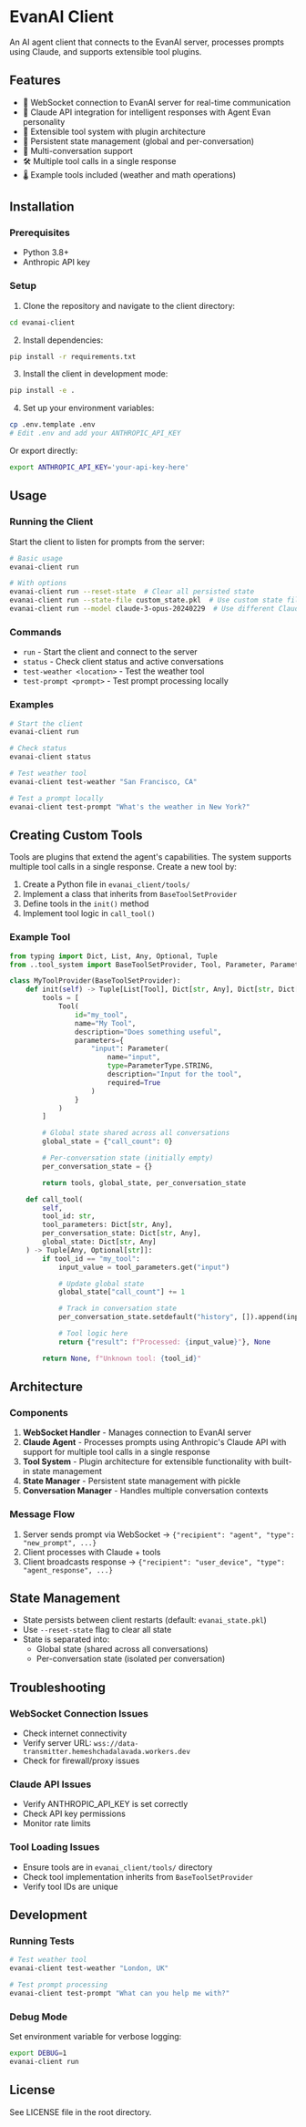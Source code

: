 # EvanAI Client

An AI agent client that connects to the EvanAI server, processes prompts using Claude, and supports extensible tool plugins.

## Features

- 🔌 WebSocket connection to EvanAI server for real-time communication
- 🤖 Claude API integration for intelligent responses with Agent Evan personality
- 🔧 Extensible tool system with plugin architecture
- 💾 Persistent state management (global and per-conversation)
- 🎯 Multi-conversation support
- 🛠️ Multiple tool calls in a single response
- 🌡️ Example tools included (weather and math operations)

## Installation

### Prerequisites

- Python 3.8+
- Anthropic API key

### Setup

1. Clone the repository and navigate to the client directory:
```bash
cd evanai-client
```

2. Install dependencies:
```bash
pip install -r requirements.txt
```

3. Install the client in development mode:
```bash
pip install -e .
```

4. Set up your environment variables:
```bash
cp .env.template .env
# Edit .env and add your ANTHROPIC_API_KEY
```

Or export directly:
```bash
export ANTHROPIC_API_KEY='your-api-key-here'
```

## Usage

### Running the Client

Start the client to listen for prompts from the server:

```bash
# Basic usage
evanai-client run

# With options
evanai-client run --reset-state  # Clear all persisted state
evanai-client run --state-file custom_state.pkl  # Use custom state file
evanai-client run --model claude-3-opus-20240229  # Use different Claude model
```

### Commands

- `run` - Start the client and connect to the server
- `status` - Check client status and active conversations
- `test-weather <location>` - Test the weather tool
- `test-prompt <prompt>` - Test prompt processing locally

### Examples

```bash
# Start the client
evanai-client run

# Check status
evanai-client status

# Test weather tool
evanai-client test-weather "San Francisco, CA"

# Test a prompt locally
evanai-client test-prompt "What's the weather in New York?"
```

## Creating Custom Tools

Tools are plugins that extend the agent's capabilities. The system supports multiple tool calls in a single response. Create a new tool by:

1. Create a Python file in `evanai_client/tools/`
2. Implement a class that inherits from `BaseToolSetProvider`
3. Define tools in the `init()` method
4. Implement tool logic in `call_tool()`

### Example Tool

```python
from typing import Dict, List, Any, Optional, Tuple
from ..tool_system import BaseToolSetProvider, Tool, Parameter, ParameterType

class MyToolProvider(BaseToolSetProvider):
    def init(self) -> Tuple[List[Tool], Dict[str, Any], Dict[str, Dict[str, Any]]]:
        tools = [
            Tool(
                id="my_tool",
                name="My Tool",
                description="Does something useful",
                parameters={
                    "input": Parameter(
                        name="input",
                        type=ParameterType.STRING,
                        description="Input for the tool",
                        required=True
                    )
                }
            )
        ]

        # Global state shared across all conversations
        global_state = {"call_count": 0}

        # Per-conversation state (initially empty)
        per_conversation_state = {}

        return tools, global_state, per_conversation_state

    def call_tool(
        self,
        tool_id: str,
        tool_parameters: Dict[str, Any],
        per_conversation_state: Dict[str, Any],
        global_state: Dict[str, Any]
    ) -> Tuple[Any, Optional[str]]:
        if tool_id == "my_tool":
            input_value = tool_parameters.get("input")

            # Update global state
            global_state["call_count"] += 1

            # Track in conversation state
            per_conversation_state.setdefault("history", []).append(input_value)

            # Tool logic here
            return {"result": f"Processed: {input_value}"}, None

        return None, f"Unknown tool: {tool_id}"
```

## Architecture

### Components

1. **WebSocket Handler** - Manages connection to EvanAI server
2. **Claude Agent** - Processes prompts using Anthropic's Claude API with support for multiple tool calls in a single response
3. **Tool System** - Plugin architecture for extensible functionality with built-in state management
4. **State Manager** - Persistent state management with pickle
5. **Conversation Manager** - Handles multiple conversation contexts

### Message Flow

1. Server sends prompt via WebSocket → `{"recipient": "agent", "type": "new_prompt", ...}`
2. Client processes with Claude + tools
3. Client broadcasts response → `{"recipient": "user_device", "type": "agent_response", ...}`

## State Management

- State persists between client restarts (default: `evanai_state.pkl`)
- Use `--reset-state` flag to clear all state
- State is separated into:
  - Global state (shared across all conversations)
  - Per-conversation state (isolated per conversation)

## Troubleshooting

### WebSocket Connection Issues
- Check internet connectivity
- Verify server URL: `wss://data-transmitter.hemeshchadalavada.workers.dev`
- Check for firewall/proxy issues

### Claude API Issues
- Verify ANTHROPIC_API_KEY is set correctly
- Check API key permissions
- Monitor rate limits

### Tool Loading Issues
- Ensure tools are in `evanai_client/tools/` directory
- Check tool implementation inherits from `BaseToolSetProvider`
- Verify tool IDs are unique

## Development

### Running Tests
```bash
# Test weather tool
evanai-client test-weather "London, UK"

# Test prompt processing
evanai-client test-prompt "What can you help me with?"
```

### Debug Mode
Set environment variable for verbose logging:
```bash
export DEBUG=1
evanai-client run
```

## License

See LICENSE file in the root directory.